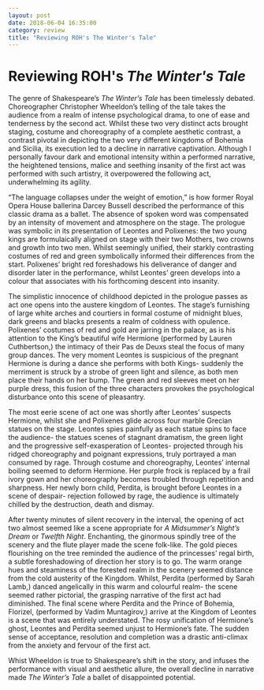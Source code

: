 ```yaml
---
layout: post
date: 2018-06-04 16:35:00
category: review
title: "Reviewing ROH's The Winter's Tale"
---
```


# Reviewing ROH's _The Winter's Tale_

The genre of Shakespeare’s  _The Winter’s Tale_ has been timelessly debated. Choreographer Christopher Wheeldon’s telling of the tale takes the audience from a realm of intense psychological drama, to one of ease and tenderness by the second act. Whilst these two very distinct acts brought staging, costume and choreography of a complete aesthetic contrast, a contrast pivotal in depicting the two very different kingdoms of Bohemia and Sicilia, its execution led to a decline in narrative captivation. Although I personally favour dark and emotional intensity within a performed narrative, the heightened tensions, malice and seething insanity of the first act was performed with such artistry, it overpowered the following act, underwhelming its agility.

“The language collapses under the weight of emotion,” is how former Royal Opera House ballerina Darcey Bussell described the performance of this classic drama as a ballet. The absence of spoken word was compensated by an intensity of movement and atmosphere on the stage. The prologue was symbolic in its presentation of Leontes and Polixenes: the two young kings are formulaically aligned on stage with their two Mothers, two crowns and growth into two men. Whilst seemingly unified, their starkly contrasting costumes of red and green symbolically informed their differences from the start. Polixenes’ bright red foreshadows his deliverance of danger and disorder later in the performance, whilst Leontes’ green develops into a colour that associates with his forthcoming descent into insanity.

The simplistic innocence of childhood depicted in the prologue passes as act one opens into the austere kingdom of Leontes. The stage’s furnishing of large white arches and courtiers in formal costume of midnight blues, dark greens and blacks presents a realm of coldness with opulence. Polixenes’ costumes of red and gold are jarring in the palace, as is his attention to the King’s beautiful wife Hermione (performed by Lauren Cuthbertson,) the intimacy of their Pas de Deuxs steal the focus of many group dances. The very moment Leontes is suspicious of the pregnant Hermione is during a dance she performs with both Kings- suddenly the merriment is struck by a strobe of green light and silence, as both men place their hands on her bump. The green and red sleeves meet on her purple dress, this fusion of the three characters provokes the psychological disturbance onto this scene of pleasantry.

The most eerie scene of act one was shortly after Leontes’ suspects Hermione, whilst she and Polixenes glide across four marble Grecian statues on the stage. Leontes spies painfully as each statue spins to face the audience- the statues scenes of stagnant dramatism, the green light and the progressive self-exasperation of Leontes- projected through his ridged choreography and poignant expressions, truly portrayed a man consumed by rage. Through costume and choreography, Leontes’ internal boiling seemed to deform Hermione. Her purple frock is replaced by a frail ivory gown and her choreography becomes troubled through repetition and sharpness. Her newly born child, Perdita, is brought before Leontes in a scene of despair- rejection followed by rage, the audience is ultimately chilled by the destruction, death and dismay.

After twenty minutes of silent recovery in the interval, the opening of act two almost seemed like a scene appropriate for  _A Midsummer’s Night’s Dream_  or  _Twelfth Night_. Enchanting, the ginormous spindly tree of the scenery and the flute player made the scene folk-like. The gold pieces flourishing on the tree reminded the audience of the princesses’ regal birth, a subtle foreshadowing of direction her story is to go. The warm orange hues and steaminess of the forested realm in the scenery seemed distance from the cold austerity of the Kingdom. Whilst, Perdita (performed by Sarah Lamb,) danced angelically in this warm and colourful realm- the scene seemed rather pictorial, the grasping narrative of the first act had diminished. The final scene where Perdita and the Prince of Bohemia, Florizel, (performed by Vadim Muntagirov,) arrive at the Kingdom of Leontes is a scene that was entirely understated. The rosy unification of Hermione’s ghost, Leontes and Perdita seemed unjust to Hermione’s fate. The sudden sense of acceptance, resolution and completion was a drastic anti-climax from the anxiety and fervour of the first act.

Whist Wheeldon is true to Shakespeare’s shift in the story, and infuses the performance with visual and aesthetic allure, the overall decline in narrative made  _The Winter’s Tale_  a ballet of disappointed potential.
